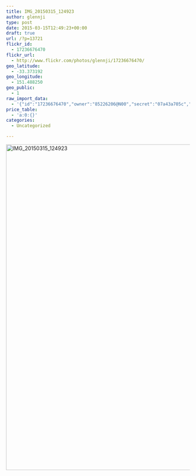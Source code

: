 ```yaml
---
title: IMG_20150315_124923
author: glennji
type: post
date: 2015-03-15T12:49:23+00:00
draft: true
url: /?p=13721
flickr_id:
  - 17236676470
flickr_url:
  - http://www.flickr.com/photos/glennji/17236676470/
geo_latitude:
  - -33.373192
geo_longitude:
  - 151.488250
geo_public:
  - 1
raw_import_data:
  - '{"id":"17236676470","owner":"85226206@N00","secret":"07a43a705c","server":"7719","farm":8,"title":"IMG_20150315_124923","ispublic":0,"isfriend":0,"isfamily":0,"description":{"_content":""},"dateupload":"1431089876","lastupdate":"1431089885","datetaken":"2015-03-15 12:49:23","datetakengranularity":"0","datetakenunknown":"0","ownername":"glennji","tags":"","machine_tags":"","originalsecret":"ecc82eb851","originalformat":"jpg","latitude":"-33.373192","longitude":"151.488250","accuracy":"16","context":0,"place_id":"kqf7_PVTWryAwgzc2w","woeid":"28645358","geo_is_family":0,"geo_is_friend":0,"geo_is_contact":0,"geo_is_public":0,"media":"photo","media_status":"ready","url_o":"https://farm8.staticflickr.com/7719/17236676470_ecc82eb851_o.jpg","height_o":"4208","width_o":"3120"}'
price_table:
  - 'a:0:{}'
categories:
  - Uncategorized

---
```

<p class="flickr-image">
  <a href="http://www.flickr.com/photos/glennji/17236676470/" class="flickr-link"><img src="/wp-content/uploads/2015/03/17236676470_ecc82eb851_o-759x1024.jpg" width="660" height="890" alt="IMG_20150315_124923" class="keyring-img" /></a>
</p>
